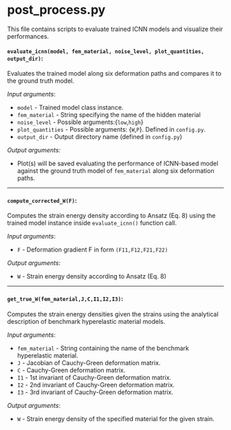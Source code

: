 # post_process.py

This file contains scripts to evaluate trained ICNN models and visualize their performances.

#### `evaluate_icnn(model, fem_material, noise_level, plot_quantities, output_dir)`:

Evaluates the trained model along six deformation paths and compares it to the ground truth model.

_Input arguments_:

- `model`				- Trained model class instance.
- `fem_material`	- 	String specifying the name of the hidden material
- `noise_level` - Possible arguments:{`low`,`high`}
- `plot_quantities` -	Possible arguments: {`W`,`P`}. Defined in `config.py`.
- `output_dir` - Output directory name (defined in `config.py`)

_Output arguments:_

- Plot(s) will be saved evaluating the performance of ICNN-based model against the ground truth model of `fem_material` along six deformation paths.

---

#### `compute_corrected_W(F)`:

Computes the strain energy density according to Ansatz (Eq. 8) using the trained model instance inside `evaluate_icnn()` function call.

_Input arguments_:

- `F` - Deformation gradient F in form `(F11,F12,F21,F22)`


_Output arguments_:

-	`W` - Strain energy density according to Ansatz (Eq. 8)

---


#### `get_true_W(fem_material,J,C,I1,I2,I3)`:

Computes the strain energy densities given the strains using the analytical description of benchmark hyperelastic material models.

_Input arguments_:

- `fem_material` - String containing the name of the benchmark hyperelastic material.
- `J` - Jacobian of Cauchy-Green deformation matrix.
- `C` - Cauchy-Green deformation matrix.
- `I1` - 1st invariant of Cauchy-Green deformation matrix.
- `I2` - 2nd invariant of Cauchy-Green deformation matrix.
- `I3` - 3rd invariant of Cauchy-Green deformation matrix.

_Output arguments_:

- `W` - Strain energy density of the specified material for the given strain.
